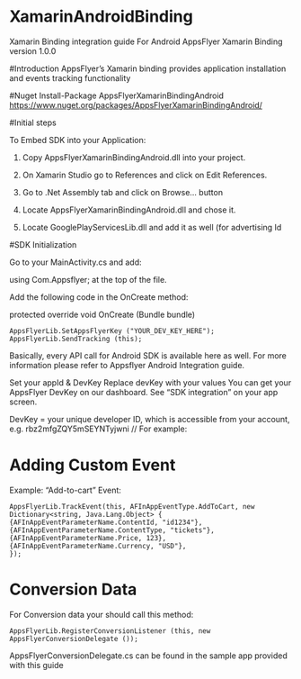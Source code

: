 # XamarinAndroidBinding

Xamarin Binding integration guide For Android
AppsFlyer Xamarin Binding version 1.0.0

#Introduction
AppsFlyer’s Xamarin binding provides application installation and events tracking functionality


#Nuget
Install-Package AppsFlyerXamarinBindingAndroid<br>
https://www.nuget.org/packages/AppsFlyerXamarinBindingAndroid/


#Initial steps

To Embed SDK into your Application:

1. Copy AppsFlyerXamarinBindingAndroid.dll into your project.

2. On Xamarin Studio go to References and click on Edit References. 

3. Go to .Net Assembly tab and click on Browse… button

4. Locate AppsFlyerXamarinBindingAndroid.dll and chose it.

5. Locate GooglePlayServicesLib.dll and add it as well (for advertising Id


#SDK Initialization

Go to your MainActivity.cs and add:

using Com.Appsflyer; at the top of the file.

Add the following code in the OnCreate method:

protected override void OnCreate (Bundle bundle)

	AppsFlyerLib.SetAppsFlyerKey ("YOUR_DEV_KEY_HERE"); 
	AppsFlyerLib.SendTracking (this);

Basically, every API call for Android SDK is available here as well. For more information please refer to Appsflyer Android Integration guide.


Set your appId & DevKey 
Replace devKey with your values
You can get your AppsFlyer DevKey on our dashboard. See “SDK integration” on your app screen. 

DevKey = your unique developer ID, which is accessible from your account, e.g. rbz2mfgZQY5mSEYNTyjwni // For example: 

# Adding Custom Event 
Example: “Add-to-cart” Event:

	AppsFlyerLib.TrackEvent(this, AFInAppEventType.AddToCart, new Dictionary<string, Java.Lang.Object> { 
	{AFInAppEventParameterName.ContentId, "id1234"}, 
	{AFInAppEventParameterName.ContentType, "tickets"},
	{AFInAppEventParameterName.Price, 123},
	{AFInAppEventParameterName.Currency, "USD"},
	});



# Conversion Data
For Conversion data your should call this method:

	AppsFlyerLib.RegisterConversionListener (this, new AppsFlyerConversionDelegate ()); 
AppsFlyerConversionDelegate.cs can be found in the sample app provided with this guide 
